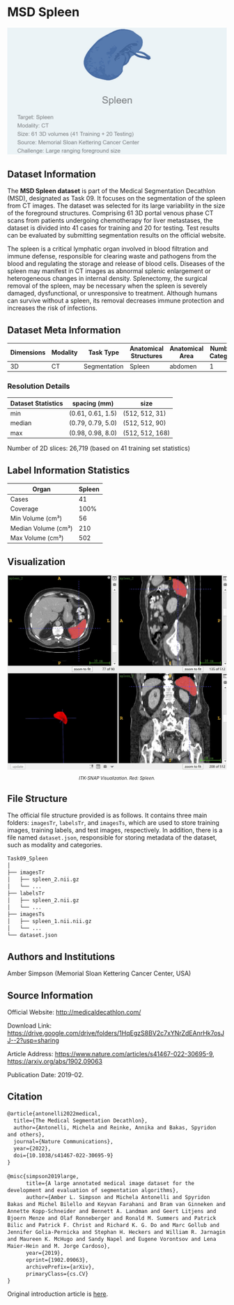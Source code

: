 # MSD Spleen

<div align="center">
    <a href="https://github.com/openmedlab/"><img width="700px" height="auto" src="appendix/MSD_Spleen_0.png"></a>
</div>
<p style="text-align:center;font-size:10px;"><em></em></p>

## Dataset Information

The **MSD Spleen dataset** is part of the Medical Segmentation Decathlon (MSD), designated as Task 09. It focuses on the segmentation of the spleen from CT images. The dataset was selected for its large variability in the size of the foreground structures. Comprising 61 3D portal venous phase CT scans from patients undergoing chemotherapy for liver metastases, the dataset is divided into 41 cases for training and 20 for testing. Test results can be evaluated by submitting segmentation results on the official website.

The spleen is a critical lymphatic organ involved in blood filtration and immune defense, responsible for clearing waste and pathogens from the blood and regulating the storage and release of blood cells. Diseases of the spleen may manifest in CT images as abnormal splenic enlargement or heterogeneous changes in internal density. Splenectomy, the surgical removal of the spleen, may be necessary when the spleen is severely damaged, dysfunctional, or unresponsive to treatment. Although humans can survive without a spleen, its removal decreases immune protection and increases the risk of infections.

## Dataset Meta Information

| Dimensions | Modality | Task Type | Anatomical Structures | Anatomical Area | Number of Categories | Data Volume | File Format |
|------------|----------|-----------|-----------------------|-----------------|----------------------|-------------|-------------|
| 3D         | CT       | Segmentation | Spleen                | abdomen       | 1                    | 61          | .nii.gz     |


### Resolution Details

| Dataset Statistics | spacing (mm)     | size            |
|--------------------|------------------|-----------------|
| min                | (0.61, 0.61, 1.5)              | (512, 512, 31)     |
| median             | (0.79, 0.79, 5.0)           | (512, 512, 90) |
| max                | (0.98, 0.98, 8.0)              | (512, 512, 168) |

Number of 2D slices: 26,719 (based on 41 training set statistics)

## Label Information Statistics

| Organ   | Spleen        |
|---------|---------------|
| Cases   | 41            |
| Coverage| 100%          |
| Min Volume (cm³) | 56    |
| Median Volume (cm³) | 210 |
| Max Volume (cm³) | 502    |

## Visualization

<div align="center">
    <a href="https://github.com/openmedlab/"><img width="700px" height="auto" src="appendix/MSD_Spleen_1.webp"></a>
</div>
<p style="text-align:center;font-size:10px;"><em> ITK-SNAP Visualization. Red: Spleen.</em></p>

## File Structure

The official file structure provided is as follows. It contains three main folders: `imagesTr`, `labelsTr`, and `imagesTs`, which are used to store training images, training labels, and test images, respectively. In addition, there is a file named `dataset.json`, responsible for storing metadata of the dataset, such as modality and categories.

``` 
Task09_Spleen
│
├── imagesTr
│   ├── spleen_2.nii.gz
│   └── ...
├── labelsTr
│   ├── spleen_2.nii.gz
│   └── ...
├── imagesTs
│   ├── spleen_1.nii.nii.gz
│   └── ...
└── dataset.json
```

## Authors and Institutions

Amber Simpson (Memorial Sloan Kettering Cancer Center, USA)


## Source Information

Official Website: http://medicaldecathlon.com/

Download Link: https://drive.google.com/drive/folders/1HqEgzS8BV2c7xYNrZdEAnrHk7osJJ--2?usp=sharing

Article Address: https://www.nature.com/articles/s41467-022-30695-9, https://arxiv.org/abs/1902.09063

Publication Date: 2019-02.

## Citation

``` 
@article{antonelli2022medical,
  title={The Medical Segmentation Decathlon},
  author={Antonelli, Michela and Reinke, Annika and Bakas, Spyridon and others},
  journal={Nature Communications},
  year={2022}, 
  doi={10.1038/s41467-022-30695-9}
}

@misc{simpson2019large,
      title={A large annotated medical image dataset for the development and evaluation of segmentation algorithms}, 
      author={Amber L. Simpson and Michela Antonelli and Spyridon Bakas and Michel Bilello and Keyvan Farahani and Bram van Ginneken and Annette Kopp-Schneider and Bennett A. Landman and Geert Litjens and Bjoern Menze and Olaf Ronneberger and Ronald M. Summers and Patrick Bilic and Patrick F. Christ and Richard K. G. Do and Marc Gollub and Jennifer Golia-Pernicka and Stephan H. Heckers and William R. Jarnagin and Maureen K. McHugo and Sandy Napel and Eugene Vorontsov and Lena Maier-Hein and M. Jorge Cardoso},
      year={2019},
      eprint={1902.09063},
      archivePrefix={arXiv},
      primaryClass={cs.CV}
}
```

Original introduction article is [here](https://zhuanlan.zhihu.com/p/664964546).